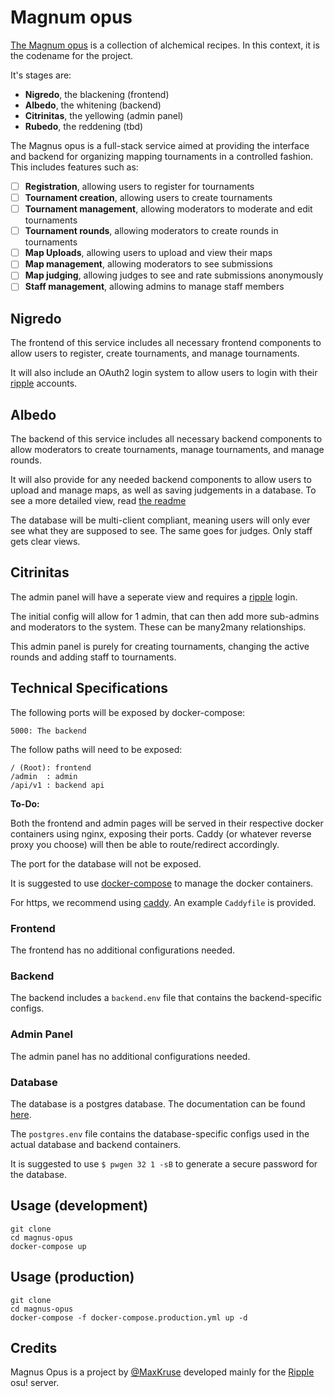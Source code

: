 # Magnum opus

[The Magnum opus](https://en.wikipedia.org/wiki/Magnum_opus_(alchemy)) is a collection of alchemical recipes. In this context, it is the codename for the project.

It's stages are:

- **Nigredo**, the blackening (frontend)
- **Albedo**, the whitening (backend)
- **Citrinitas**, the yellowing (admin panel)
- **Rubedo**, the reddening (tbd)

The Magnus opus is a full-stack service aimed at providing the interface and backend for organizing mapping tournaments in a controlled fashion. This includes features such as:

- [ ] **Registration**, allowing users to register for tournaments
- [ ] **Tournament creation**, allowing users to create tournaments
- [ ] **Tournament management**, allowing moderators to moderate and edit tournaments
- [ ] **Tournament rounds**, allowing moderators to create rounds in tournaments
- [ ] **Map Uploads**, allowing users to upload and view their maps
- [ ] **Map management**, allowing moderators to see submissions
- [ ] **Map judging**, allowing judges to see and rate submissions anonymously
- [ ] **Staff management**, allowing admins to manage staff members

## Nigredo

The frontend of this service includes all necessary frontend components to allow users to register, create tournaments, and manage tournaments.

It will also include an OAuth2 login system to allow users to login with their [ripple](https://ripple.moe) accounts.

## Albedo

The backend of this service includes all necessary backend components to allow moderators to create tournaments, manage tournaments, and manage rounds.

It will also provide for any needed backend components to allow users to upload and manage maps, as well as saving judgements in a database. To see a more detailed view, read [the readme](backend/README.md)

The database will be multi-client compliant, meaning users will only ever see what they are supposed to see. The same goes for judges. Only staff gets clear views.

## Citrinitas

The admin panel will have a seperate view and requires a [ripple](https://ripple.moe) login.

The initial config will allow for 1 admin, that can then add more sub-admins and moderators to the system. These can be many2many relationships.

This admin panel is purely for creating tournaments, changing the active rounds and adding staff to tournaments.

## Technical Specifications

The following ports will be exposed by docker-compose:

    5000: The backend

The follow paths will need to be exposed:

    / (Root): frontend
    /admin  : admin
    /api/v1 : backend api
    
**To-Do:**

Both the frontend and admin pages will be served in their respective docker containers using nginx, exposing their ports. Caddy (or whatever reverse proxy you choose) will then be able to route/redirect accordingly. 

The port for the database will not be exposed.

It is suggested to use [docker-compose](https://docs.docker.com/compose/overview/) to manage the docker containers.

For https, we recommend using [caddy](https://caddyserver.com/). An example `Caddyfile` is provided.

### Frontend

The frontend has no additional configurations needed.

### Backend

The backend includes a `backend.env` file that contains the backend-specific configs.

### Admin Panel

The admin panel has no additional configurations needed.

### Database

The database is a postgres database. The documentation can be found [here](https://hub.docker.com/_/postgres).

The `postgres.env` file contains the database-specific configs used in the actual database and backend containers.

It is suggested to use `$ pwgen 32 1 -sB` to generate a secure password for the database.

## Usage (development)

    git clone 
    cd magnus-opus
    docker-compose up

## Usage (production)

    git clone
    cd magnus-opus
    docker-compose -f docker-compose.production.yml up -d

## Credits

Magnus Opus is a project by [@MaxKruse](https://github.com/MaxKruse) developed mainly for the [Ripple](https://ripple.moe) osu! server.

